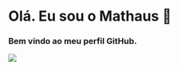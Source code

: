 # Olá. Eu sou o Mathaus 👋
### Bem vindo ao meu perfil GitHub.


<img width:200px src="https://cdn.jsdelivr.net/gh/devicons/devicon/icons/git/git-original.svg" />
